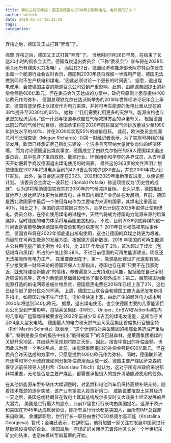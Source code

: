 ```yaml
---
title: 弃核之后又弃煤：德国突然宣布2038年永别煤电站，电价受的了么？
author: wetech
date: 2019-01-27 16:33:24
tags: 
categories: 
---
```

弃核之后，德国又正式打算“弃煤”了。
<!-- more -->
高雅
弃核之后，德国又正式打算“弃煤”了。
当地时间1月26日早晨，在结束了长达20小时的彻夜会谈后，德国煤炭退出委员会（下称“委员会”）宣布将在2038年前关闭所有煤炭火力发电厂。
而就在22日，德国经济和能源部长阿尔特迈尔还在出席一个能源行业会议时表示，德国到2030年还将保留一半煤电产能，德国无法做到同时不生产核电和煤电，“因此必须讨论一个更长的时间表”。
据悉，退出煤电使用，会使德国主要的能源巨头公司受到严重影响，此前，由能源集团提出的补偿金额是600亿欧元，但在委员会昨天达成的方案中，政府只原则上愿意提供400亿欧元作为弥补。
德国总理默克尔在达沃斯举办的2019年世界经济论坛年会上承诺，德国将逐渐停止以煤炭作为电力来源，并将可再生能源的发电比重从现在的38%提升至2030年的65%。
她称：“我们需要利用更多的天然气，能源价格也应该更加经济适用。”这一计划与德国与欧盟在气候减排方面的承诺有关。
根据德国此前公布的气候行动目标，德国承诺将在2020年前将温室气体排放量减少至1990年排放水平的40%，并在2030年实现55%的减排目标。
此前，欧洲委员会能源总司司长理查德（Megan Richards）对第一财经记者表示，为了实现可持续的经济发展，欧盟已经承诺尽己所能去建设一个洁净且可容纳大量就业岗位的经济环境。
而为讨论德国退出煤炭事宜，德国成立了由默克尔指任的28人德国煤炭退出委员会，其中包含了来自政府、能源行业、环保组织和学界的各界成员，从去年夏天开始便着手商议德国退出煤电使用的时间表。
最终这份363页的文件声明计划使德国在2022年将煤电从当前的42.6吉瓦特减少到30吉瓦，并在2030年减少到17吉瓦。
此外，委员会还决定在2023、2026和2029年重新审议进度，以便调整计划。
该委员会主席之一波菲拉（Ronald Pofalla）称这项提议为“历史性的成就”，认为这将帮助德国实现其在2030年的气候减排目标。
长久以来，德国相比其他西方发达经济体更为依赖煤电，并且国内褐煤产业仍处在发展期。目前，德国是西北欧国家中最后一个使用煤电作为主要电力来源的国家，其煤电比重高达40%，相比之下，英国的这项数据只有5%，且早已计划在2025年前停止使用煤电。委员会称，在停止使用煤电的过程中，天然气将成为德国电力能源来源的后备选择，届时德国的电力体系将与英国更加相似。
不过，目前2038彻底弃煤的这一时间表是否能够确保德国供电安全和电价稳定呢？
2011年日本福岛核电站事件后，德国宣布将在2022年彻底退出核电使用，这也让德国的弃煤之路更为艰难。
而目前在可再生能源的发展方面，根据德方最新数据，2018 年德国的可再生能源占公共用电量产值比例为 40.4%，比 2017 年增加了 2%，首次超过了煤炭（包括褐煤和黑煤）所占的产值比例 38%。不过目前德国的可再生能源建设，明显还无法接管所有电力生产。
其重要原因在于，第一，能源基础建设扩张速度有限。不少接受第一财经采访的德国环保人士都指出，德国也存在着“只要不在我家附近，就支持建设新能源”的情绪，即普遍意义上支持建设风能，但抵触在自己家附近铺设风机等，这也为新能源基础建设增添了很多额外成本；第二，目前德国为新能源打造的新电网等设施价格昂贵，德国居民电费在2018年已经上涨了3%，这也已经引起了部分民众的不满。
上周，德国工业联合会和德国工商大会还发布新报告指出，如德国过快不生产煤电，电价将快速上涨，由此产生的额外电力成本到2030年将达到540亿欧元。
据悉，退出煤电使用，也会使德国主要的几家能源巨头公司受到严重影响，包括莱茵集团（RWE）、Uniper、EnBW和Vattenfall在内的几家电厂运营商将被要求在2022年前减少12.6吉瓦的煤电发电量，这相当于关闭24座大型发电站。
德国最大的电力和天然气公司莱茵集团首席执行官施密特（Rolf Martin Schmitz）就表示：“这个计划将对莱茵集团的褐煤业务造成严重后果”。特别是委员会的报告中指出“值得被留下”的汉巴赫森林，是莱茵集团褐煤的关键开采地区，其继续开采规划将随之夭折。
因此，报告中提出的补偿金额，也因此成为另一个争论焦点。此前，由能源集团提出的补偿金额是600亿欧元，但在委员会昨天达成的方案中，只愿意提供400亿欧元作为弥补。
同时，德国联邦政府还需和16个州政府就如何分担补偿费用而达成一致。德国主要产煤区萨克森的保守派前任领导人提利希（Stanislaw Tillich）就认为，这对于所有州政府来说都非常重要，无论是否是主要产煤区，都需要承担很大的提升清洁能源使用的任务。
 
 
在其他新能源车型补贴作大幅调整时，对氢燃料电池汽车仍保持高额补贴支持。随着技术瓶颈的逐步突破，该产业有望进入投资新风口。
威胁说要摧毁土耳其经济一天之后，美国总统特朗普在致电土耳其总统埃尔多安时又大谈美土经济发展的巨大潜力。
美国是世行最大的股东，此前12届世行行长均由美国提名，这源于欧洲和美国在1945年达成默契协议，即所有世行行长都是美国人，而所有IMF总裁都来自欧洲。
金墉辞职后，世行行长一职将由世行CEO格奥尔基耶娃（Kristalina Georgieva）暂代；金墉还表示，在辞职后，他将加盟一家关注在发展中国家进行基础建设投资的企业。
德国最后一座煤矿的关闭标志着该地区长达一个半世纪采矿史的结束，也意味着转型新篇章的开始。
